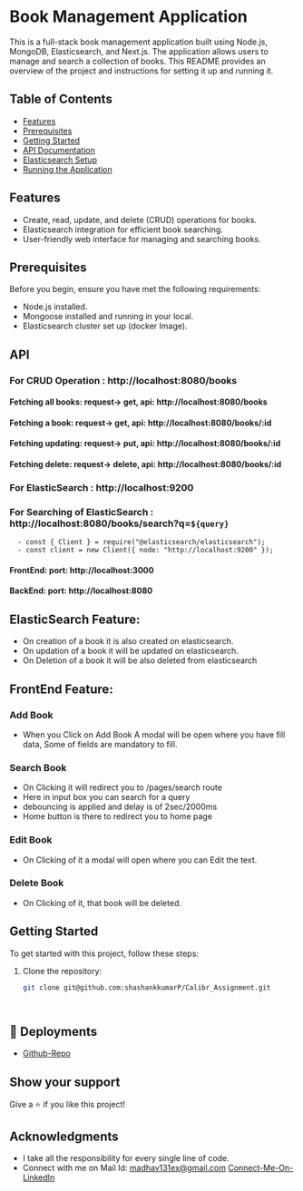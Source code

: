 # Book Management Application

This is a full-stack book management application built using Node.js, MongoDB, Elasticsearch, and Next.js. The application allows users to manage and search a collection of books. This README provides an overview of the project and instructions for setting it up and running it.

## Table of Contents

- [Features](#features)
- [Prerequisites](#prerequisites)
- [Getting Started](#getting-started)
- [API Documentation](#api-documentation)
- [Elasticsearch Setup](#elasticsearch-setup)
- [Running the Application](#running-the-application)

## Features

- Create, read, update, and delete (CRUD) operations for books.
- Elasticsearch integration for efficient book searching.
- User-friendly web interface for managing and searching books.

## Prerequisites

Before you begin, ensure you have met the following requirements:

- Node.js installed.
- Mongoose installed and running in your local.
- Elasticsearch cluster set up (docker Image).
  
## API


  ### For CRUD Operation : http://localhost:8080/books
  
   #### Fetching all books: request-> get, api: http://localhost:8080/books
   #### Fetching a book: request-> get, api: http://localhost:8080/books/:id
   #### Fetching updating: request-> put, api: http://localhost:8080/books/:id
   #### Fetching delete: request-> delete, api: http://localhost:8080/books/:id

  ### For ElasticSearch : http://localhost:9200

  ### For Searching of ElasticSearch : http://localhost:8080/books/search?q=`${query}`
  
      - const { Client } = require("@elasticsearch/elasticsearch");
      - const client = new Client({ node: "http://localhost:9200" });
   
   #### FrontEnd: port: http://localhost:3000
   #### BackEnd: port: http://localhost:8080

   
 ## ElasticSearch Feature: 

   - On creation of a book it is also created on elasticsearch.
   - On updation of a book it will  be updated on elasticsearch.
   - On Deletion of a book it will be also deleted from elasticsearch

## FrontEnd Feature:

   ### Add Book 

  
  - When you Click on Add Book A modal will be open where you have fill data, Some of fields are mandatory to fill.
    
     

     
  ### Search Book

  - On Clicking it will redirect you to /pages/search route
  - Here in input box you can search for a query
  -  debouncing is applied and delay is of 2sec/2000ms  
  -  Home button is there to redirect you to home page

  ### Edit Book

  - On Clicking of it a modal will open where you can Edit the text.

 ### Delete Book

 - On Clicking of it, that book will be deleted.


## Getting Started

To get started with this project, follow these steps:

1. Clone the repository:
   ```bash
   git clone git@github.com:shashankkumarP/Calibr_Assignment.git
   



## 🔗  Deployments


- [Github-Repo](https://github.com/shashankkumarP/Calibr_Assignment)

## Show your support

Give a ⭐️ if you like this project!

## Acknowledgments

- I take all the responsibility for every single line of code.
- Connect with me on Mail Id: madhav131ex@gmail.com
[Connect-Me-On-LinkedIn](https://www.linkedin.com/in/shashank-kumar-83008122b/)

